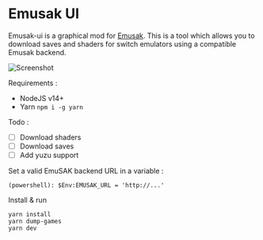 # Emusak UI

Emusak-ui is a graphical mod for [Emusak](https://github.com/sinscove/EmuSAK). This is a tool which allows you to download saves and shaders for switch emulators using a compatible Emusak backend.

![Screenshot](https://github.com/stromcon/emusak-ui/blob/main/screenshot.jpg?raw=true)

Requirements :

* NodeJS v14+
* Yarn `npm i -g yarn`

Todo :

- [ ] Download shaders
- [ ] Download saves
- [ ] Add yuzu support

Set a valid EmuSAK backend URL in a variable :

```
(powershell): $Env:EMUSAK_URL = 'http://...'
```

Install & run 

```
yarn install
yarn dump-games
yarn dev
```

